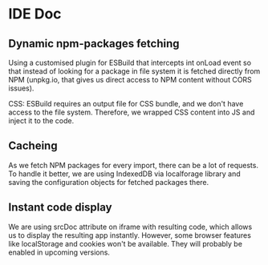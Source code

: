 # IDE Doc

## Dynamic npm-packages fetching
Using a customised plugin for ESBuild that intercepts int onLoad event so that instead of looking for a package in file system it is fetched directly from NPM (unpkg.io, that gives us direct access to NPM content without CORS issues).

CSS: ESBuild requires an output file for CSS bundle, and we don't have access to the file system. Therefore, we wrapped CSS content into JS and inject it to the code.

## Cacheing
As we fetch NPM packages for every import, there can be a lot of requests. To handle it better, we are using IndexedDB via localforage library and saving the configuration objects for fetched packages there.

## Instant code display
We are using srcDoc attribute on iframe with resulting code, which allows us to display the resulting app instantly. However, some browser features like localStorage and cookies won't be available. They will probably be enabled in upcoming versions.